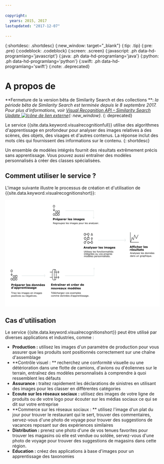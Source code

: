 ```yaml
---

copyright:
  years: 2015, 2017
lastupdated: "2017-12-07"

---
```


{:shortdesc: .shortdesc}
{:new_window: target="_blank"}
{:tip: .tip}
{:pre: .pre}
{:codeblock: .codeblock}
{:screen: .screen}
{:javascript: .ph data-hd-programlang='javascript'}
{:java: .ph data-hd-programlang='java'}
{:python: .ph data-hd-programlang='python'}
{:swift: .ph data-hd-programlang='swift'}
{:note: .deprecated}

# A propos de

**Fermeture de la version bêta de Similarity Search et des collections **: *la période bêta de Similarity Search est terminée depuis le 8 septembre 2017. Pour plus d'informations, voir [Visual Recognition API – Similarity Search Update ![Icône de lien externe](../../icons/launch-glyph.svg "Icône de lien externe")](https://www.ibm.com/blogs/bluemix/2017/08/visual-recognition-api-similarity-search-update/){: new_window}.*
{: deprecated}

Le service {{site.data.keyword.visualrecognitionfull}} utilise des algorithmes d'apprentissage en profondeur pour analyser des images relatives à des scènes, des objets, des visages et d'autres contenus. La réponse inclut des mots clés qui fournissent des informations sur le contenu.
{: shortdesc}

Un ensemble de modèles intégrés fournit des résultats extrêmement précis sans apprentissage. Vous pouvez aussi entraîner des modèles personnalisés à créer des classes spécialisées.

## Comment utiliser le service ?

L'image suivante illustre le processus de création et d'utilisation de {{site.data.keyword.visualrecognitionshort}}:

![Décrit le flux du service {{site.data.keyword.visualrecognitionshort}}, depuis la préparation, l'apprentissage et la classification des images jusqu'à l'affichage des résultats.](images/visual-recognition-process-110717.png)

## Cas d'utilisation

Le service  {{site.data.keyword.visualrecognitionshort}} peut être utilisé par diverses applications et industries, comme :

- **Production :** utilisez les images d'un paramètre de production pour vous assurer que les produits sont positionnés correctement sur une chaîne d'assemblage 
- **Contrôle visuel : ** recherchez une conformité visuelle ou une détérioration dans une flotte de camions, d'avions ou d'éoliennes sur le terrain, entraînez des modèles personnalisés à comprendre à quoi ressemblent les défauts
- **Assurance :** traitez rapidement les déclarations de sinistres en utilisant des images pour les classer en différentes catégories
- **Ecoute sur les réseaux sociaux :** utilisez des images de votre ligne de produits ou de votre logo pour écouter sur les médias sociaux ce qui se dit sur votre entreprise
- **Commerce sur les réseaux sociaux : ** utilisez l'image d'un plat du jour pour trouver le restaurant qui le sert, trouver des commentaires, servez-vous d'une photo de voyage pour trouver des suggestions de vacances reposant sur des expériences similaires
- **Distribution :** prenez une photo d'une de vos tenues favorites pour trouver les magasins où elle est vendue ou soldée, servez-vous d'une photo de voyage pour trouver des suggestions de magasins dans cette région.
- **Education :** créez des applications à base d'images pour un apprentissage des taxonomies
